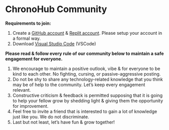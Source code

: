 # ChronoHub Community

**Requirements to join:**
1. Create a [GitHub account](https://github.com/join) & [Replit account](https://replit.com/signup). Please setup your account in a formal way.
2. Download [Visual Studio Code](https://code.visualstudio.com/download) (VSCode)

**Please read & follow every rule of our community below to maintain a safe engagement for everyone.**
1. We encourage to maintain a positive outlook, vibe & for everyone to be kind to each other. No fighting, cursing, or passive-aggressive posting.
2. Do not be shy to share any technology-related knowledge that you think may be of help to the community. Let’s keep every engagement relevant.
3. Constructive criticism & feedback is permitted supposing that it is going to help your fellow grow by shedding light & giving them the opportunity for improvement.
4. Feel free to invite a friend that is interested to gain a lot of knowledge just like you. We do not discriminate.
5. Last but not least, let’s have fun & grow together!
